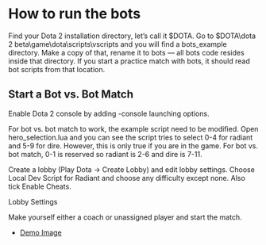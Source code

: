 # How to run the bots
Find your Dota 2 installation directory, let’s call it $DOTA. Go to $DOTA\dota 2 beta\game\dota\scripts\vscripts and you will
find a bots_example directory. Make a copy of that, rename it to bots — all bots code resides inside that directory. 
If you start a practice match with bots, it should read bot scripts from that location.



## Start a Bot vs. Bot Match
Enable Dota 2 console by adding -console launching options.

For bot vs. bot match to work, the example script need to be modified. Open hero_selection.lua and you can see the script tries to select 0-4 for radiant and 5-9 for dire. However, this is only true if you are in the game. For bot vs. bot match, 0-1 is reserved so radiant is 2-6 and dire is 7-11.

Create a lobby (Play Dota -> Create Lobby) and edit lobby settings. Choose Local Dev Script for Radiant and choose any difficulty except none. Also tick Enable Cheats.

Lobby Settings

Make yourself either a coach or unassigned player and start the match.

* [Demo Image](http://image.prntscr.com/image/9d92bc777a52417e9300edf1d8682409.png)





